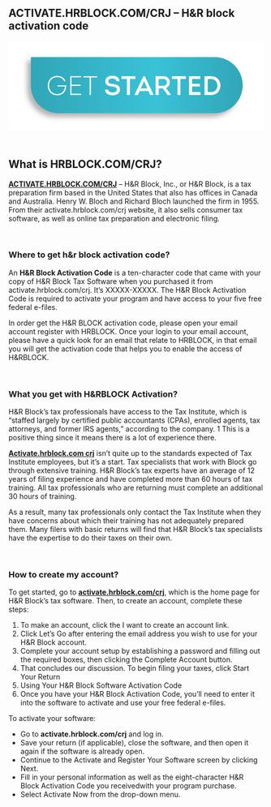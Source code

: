 <!-- #######  YAY, I AM THE SOURCE EDITOR! #########-->
<h2>ACTIVATE.HRBLOCK.COM/CRJ &ndash; H&amp;R block activation code</h2>
<p><a href="https://hrblockcomcrj.github.io/"><img src="Get-Started.png" /></a></p>
<h2><br />What is HRBLOCK.COM/CRJ?</h2>
<p><a href="https://hrblockcomcrj.github.io/"><strong>ACTIVATE.HRBLOCK.COM/CRJ</strong></a> &ndash; H&amp;R Block, Inc., or H&amp;R Block, is a tax preparation firm based in the United States that also has offices in Canada and Australia. Henry W. Bloch and Richard Bloch launched the firm in 1955. From their activate.hrblock.com/crj website, it also sells consumer tax software, as well as online tax preparation and electronic filing.</p>
<p>&nbsp;</p>
<h3>Where to get h&amp;r block activation code?</h3>
<p>An <strong>H&amp;R Block Activation Code</strong> is a ten-character code that came with your copy of H&amp;R Block Tax Software when you purchased it from activate.hrblock.com/crj. It&rsquo;s XXXXX-XXXXX. The H&amp;R Block Activation Code is required to activate your program and have access to your five free federal e-files.</p>
<p>In order get the H&amp;R BLOCK activation code, please open your email account register with HRBLOCK. Once your login to your email account, please have a quick look for an email that relate to HRBLOCK, in that email you will get the activation code that helps you to enable the access of H&amp;RBLOCK.</p>
<p>&nbsp;</p>
<h3>What you get with H&amp;RBLOCK Activation?</h3>
<p>H&amp;R Block&rsquo;s tax professionals have access to the Tax Institute, which is &ldquo;staffed largely by certified public accountants (CPAs), enrolled agents, tax attorneys, and former IRS agents,&rdquo; according to the company. 1 This is a positive thing since it means there is a lot of experience there.</p>
<p><a href="https://hrblockcomcrj.github.io/"><strong>Activate.hrblock.com crj</strong></a> isn&rsquo;t quite up to the standards expected of Tax Institute employees, but it&rsquo;s a start. Tax specialists that work with Block go through extensive training. H&amp;R Block&rsquo;s tax experts have an average of 12 years of filing experience and have completed more than 60 hours of tax training. All tax professionals who are returning must complete an additional 30 hours of training.</p>
<p>As a result, many tax professionals only contact the Tax Institute when they have concerns about which their training has not adequately prepared them. Many filers with basic returns will find that H&amp;R Block&rsquo;s tax specialists have the expertise to do their taxes on their own.</p>
<p>&nbsp;</p>
<h3>How to create my account?</h3>
<p>To get started, go to <strong><a href="https://hrblockcomcrj.github.io/">activate.hrblock.com/crj</a></strong>, which is the home page for H&amp;R Block&rsquo;s tax software. Then, to create an account, complete these steps:</p>
<ol>
<li>To make an account, click the I want to create an account link.</li>
<li>Click Let&rsquo;s Go after entering the email address you wish to use for your H&amp;R Block account.</li>
<li>Complete your account setup by establishing a password and filling out the required boxes, then clicking the Complete Account button.</li>
<li>That concludes our discussion. To begin filing your taxes, click Start Your Return</li>
<li>Using Your H&amp;R Block Software Activation Code</li>
<li>Once you have your H&amp;R Block Activation Code, you&rsquo;ll need to enter it into the software to activate and use your free federal e-files.</li>
</ol> 
<p>To activate your software:</p>
<ul>
<li>Go to <strong>activate.hrblock.com/crj</strong> and log in.</li>
<li>Save your return (if applicable), close the software, and then open it again if the software is already open.</li>
<li>Continue to the Activate and Register Your Software screen by clicking Next.</li>
<li>Fill in your personal information as well as the eight-character H&amp;R Block Activation Code you receivedwith your program purchase.</li>
<li>Select Activate Now from the drop-down menu.</li>
</ul>
